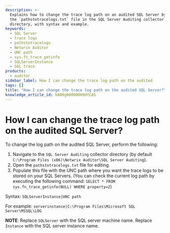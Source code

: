 ```yaml
---
description: >-
  Explains how to change the trace log path on an audited SQL Server by editing
  the `pathstotracelogs.txt` file in the SQL Server Auditing collector
  directory, with syntax and example.
keywords:
  - SQL Server
  - trace logs
  - pathstotracelogs
  - Netwrix Auditor
  - UNC path
  - sys.fn_trace_getinfo
  - SQLServerInstance
  - SQL trace
products:
  - auditor
sidebar_label: How I can change the trace log path on the audited
tags: []
title: "How I can change the trace log path on the audited SQL Server?"
knowledge_article_id: kA00g000000H9dYCAS
---
```


# How I can change the trace log path on the audited SQL Server?

To change the log path on the audited SQL Server, perform the following:

1. Navigate to the `SQL Server Auditing` collector directory (by default `C:\Program Files (x86)\Netwrix Auditor\SQL Server Auditing`).
2. Open the `pathstotracelogs.txt` file for editing.
3. Populate this file with the UNC path where you want the trace logs to be stored on your SQL Servers. (You can check the current log path by executing the following command: `SELECT * FROM sys.fn_trace_getinfo(NULL) WHERE property=2`)

Syntax: `SQLServerInstance|UNC path`

For example: `serverinstance|C:\Program Files\Microsoft SQL Server\MSSQL\LOG`

**NOTE**: Replace `SQLServer` with the SQL server machine name. Replace `Instance` with the SQL server instance name.
